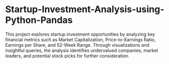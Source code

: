 # Startup-Investment-Analysis-using-Python-Pandas
This project explores startup investment opportunities by analyzing key financial metrics such as Market Capitalization, Price-to-Earnings Ratio, Earnings per Share, and 52-Week Range. Through visualizations and insightful queries, the analysis identifies undervalued companies, market leaders, and potential stock picks for further consideration.

